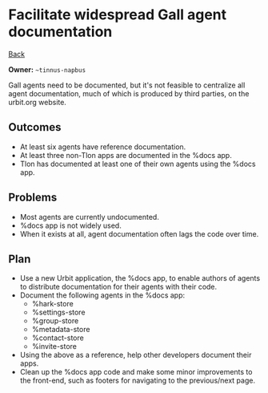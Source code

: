 # Facilitate widespread Gall agent documentation

[Back](/../../#Q1)

**Owner:** `~tinnus-napbus`

Gall agents need to be documented, but it's not feasible to centralize all agent
documentation, much of which is produced by third parties, on the urbit.org
website. 

## Outcomes

- At least six agents have reference documentation.
- At least three non-Tlon apps are documented in the %docs app.
- Tlon has documented at least one of their own agents using the %docs app.

## Problems

- Most agents are currently undocumented.
- %docs app is not widely used.
- When it exists at all, agent documentation often lags the code over time.

## Plan

- Use a new Urbit application, the %docs app, to enable authors of agents to
  distribute documentation for their agents with their code.
- Document the following agents in the %docs app:
  - %hark-store
  - %settings-store
  - %group-store
  - %metadata-store
  - %contact-store
  - %invite-store
- Using the above as a reference, help other developers document their apps.
- Clean up the %docs app code and make some minor improvements to the
  front-end, such as footers for navigating to the previous/next page.
